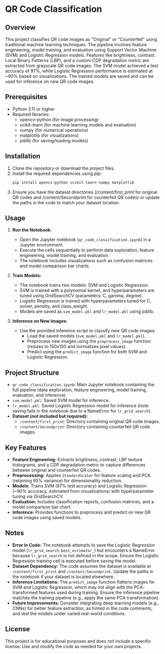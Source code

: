 # QR Code Classification

## Overview
This project classifies QR code images as "Original" or "Counterfeit" using traditional machine learning techniques. The pipeline involves feature engineering, model training, and evaluation using Support Vector Machine (SVM) and Logistic Regression models. Features like brightness, contrast, Local Binary Patterns (LBP), and a custom CDP degradation metric are extracted from grayscale QR code images. The SVM model achieved a test accuracy of 97%, while Logistic Regression performance is estimated at ~90% based on visualizations. The trained models are saved and can be used for inference on new QR code images.

## Prerequisites
- Python 3.11 or higher
- Required libraries:
  - opencv-python (for image processing)
  - scikit-learn (for machine learning models and evaluation)
  - numpy (for numerical operations)
  - matplotlib (for visualizations)
  - joblib (for saving/loading models)

## Installation
1. Clone the repository or download the project files.
2. Install the required dependencies using pip:
   ```bash
   pip install opencv-python scikit-learn numpy matplotlib
   ```
3. Ensure you have the dataset directories (/content/first_print for original QR codes and /content/Secondprint for counterfeit QR codes) or update the paths in the code to match your dataset location.

## Usage
1. **Run the Notebook:**
   - Open the Jupyter notebook (`qr_code_classification.ipynb`) in a Jupyter environment.
   - Execute the cells sequentially to perform data exploration, feature engineering, model training, and evaluation.
   - The notebook includes visualizations such as confusion matrices and model comparison bar charts.

2. **Train Models:**
   - The notebook trains two models: SVM and Logistic Regression.
   - SVM is trained with a polynomial kernel, and hyperparameters are tuned using GridSearchCV (parameters: C, gamma, degree).
   - Logistic Regression is trained with hyperparameters tuned for C, solver, penalty, and class_weight.
   - Models are saved as `svm_model.pkl` and `lr_model.pkl` using joblib.

3. **Inference on New Images:**
   - Use the provided inference script to classify new QR code images:
     - Load the saved models (`svm_model.pkl` and `lr_model.pkl`).
     - Preprocess new images using the `preprocess_image` function (resizes to 150x150 and normalizes pixel values).
     - Predict using the `predict_image` function for both SVM and Logistic Regression.

## Project Structure
- `qr_code_classification.ipynb`: Main Jupyter notebook containing the full pipeline (data exploration, feature engineering, model training, evaluation, and inference).
- `svm_model.pkl`: Saved SVM model for inference.
- `lr_model.pkl`: Saved Logistic Regression model for inference (note: saving fails in the notebook due to a NameError for `lr_grid_search`).
- **Dataset (not included but required):**
  - `/content/first_print`: Directory containing original QR code images.
  - `/content/Secondprint`: Directory containing counterfeit QR code images.

## Key Features
- **Feature Engineering:** Extracts brightness, contrast, LBP texture histograms, and a CDP degradation metric to capture differences between original and counterfeit QR codes.
- **Preprocessing:** Applies `StandardScaler` for feature scaling and PCA (retaining 95% variance) for dimensionality reduction.
- **Models:** Trains SVM (97% test accuracy) and Logistic Regression (~90% accuracy, estimated from visualizations) with hyperparameter tuning via GridSearchCV.
- **Evaluation:** Includes classification reports, confusion matrices, and a model comparison bar chart.
- **Inference:** Provides functions to preprocess and predict on new QR code images using saved models.

## Notes
- **Error in Code:** The notebook attempts to save the Logistic Regression model (`lr_grid_search.best_estimator_`) but encounters a NameError because `lr_grid_search` is not defined in the scope. Ensure the Logistic Regression training cell is executed before saving the model.
- **Dataset Dependency:** The code assumes the dataset is available at `/content/first_print` and `/content/Secondprint`. Update the paths in the notebook if your dataset is located elsewhere.
- **Inference Limitations:** The `predict_image` function flattens images for SVM and Logistic Regression, which may not align with the PCA-transformed features used during training. Ensure the inference pipeline matches the training pipeline (e.g., apply the same PCA transformation).
- **Future Improvements:** Consider integrating deep learning models (e.g., CNNs) for better feature extraction, as hinted in the code comments, and test the models under varied real-world conditions.

## License
This project is for educational purposes and does not include a specific license. Use and modify the code as needed for your own projects.

